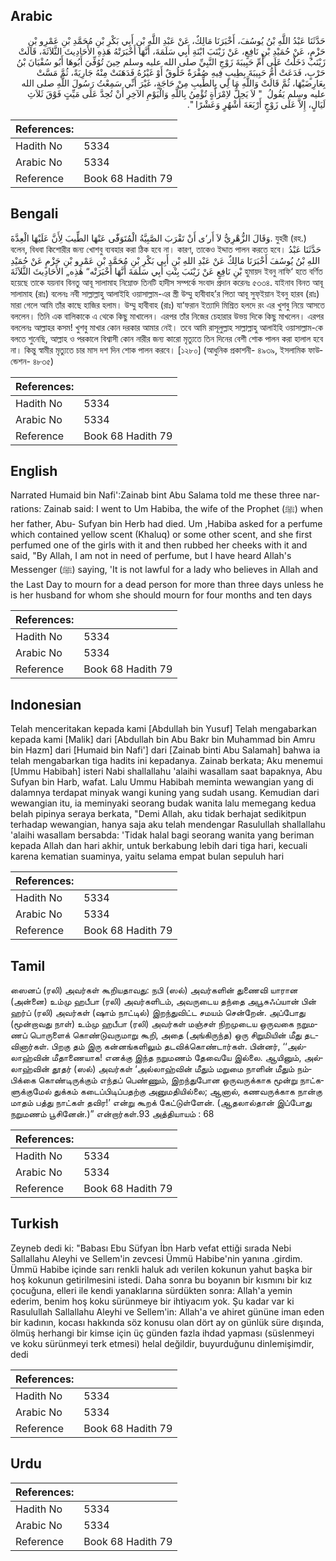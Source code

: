 ## Arabic


<div dir="rtl" lang="ar" style={{fontSize:'larger',backgroundColor:'#f8f9fa',padding:20}}>
حَدَّثَنَا عَبْدُ اللَّهِ بْنُ يُوسُفَ، أَخْبَرَنَا مَالِكٌ، عَنْ عَبْدِ اللَّهِ بْنِ أَبِي بَكْرِ بْنِ مُحَمَّدِ بْنِ عَمْرِو بْنِ حَزْمٍ، عَنْ حُمَيْدِ بْنِ نَافِعٍ، عَنْ زَيْنَبَ ابْنَةِ أَبِي سَلَمَةَ، أَنَّهَا أَخْبَرَتْهُ هَذِهِ الأَحَادِيثَ الثَّلاَثَةَ، قَالَتْ زَيْنَبُ دَخَلْتُ عَلَى أُمِّ حَبِيبَةَ زَوْجِ النَّبِيِّ صلى الله عليه وسلم حِينَ تُوُفِّيَ أَبُوهَا أَبُو سُفْيَانَ بْنُ حَرْبٍ، فَدَعَتْ أُمُّ حَبِيبَةَ بِطِيبٍ فِيهِ صُفْرَةٌ خَلُوقٌ أَوْ غَيْرُهُ فَدَهَنَتْ مِنْهُ جَارِيَةً، ثُمَّ مَسَّتْ بِعَارِضَيْهَا، ثُمَّ قَالَتْ وَاللَّهِ مَا لِي بِالطِّيبِ مِنْ حَاجَةٍ، غَيْرَ أَنِّي سَمِعْتُ رَسُولَ اللَّهِ صلى الله عليه وسلم يَقُولُ ‏ "‏ لاَ يَحِلُّ لاِمْرَأَةٍ تُؤْمِنُ بِاللَّهِ وَالْيَوْمِ الآخِرِ أَنْ تُحِدَّ عَلَى مَيِّتٍ فَوْقَ ثَلاَثِ لَيَالٍ، إِلاَّ عَلَى زَوْجٍ أَرْبَعَةَ أَشْهُرٍ وَعَشْرًا ‏"‏‏.‏
</div>
<div style={{backgroundColor:'#f8f9fa',padding:20, marginBottom: 10}}><table> <thead> <tr> <th>References:</th> <th></th> </tr> </thead> <tbody><tr><td>Hadith No</td><td>5334</td></tr><tr><td>Arabic No</td><td>5334</td></tr><tr><td>Reference</td><td>Book 68 Hadith 79</td></tr></tbody></table></div>

## Bengali


<div dir="ltr" lang="bn" style={{fontSize:'larger',backgroundColor:'#f8f9fa',padding:20}}>
وَقَالَ الزُّهْرِيُّ لاَ أَر‘ى أَنْ تَقْرَبَ الصَّبِيَّةُ الْمُتَوَفّٰى عَنْهَا الطِّيبَ لِأَنَّ عَلَيْهَا الْعِدَّةَ. যুহরী (রহ.) বলেন, বিধবা কিশোরীর জন্য খোশবু ব্যবহার করা ঠিক হবে না। কারণ, তাকেও ইদ্দাত পালন করতে হবে। حَدَّثَنَا عَبْدُ اللهِ بْنُ يُوسُفَ أَخْبَرَنَا مَالِكٌ عَنْ عَبْدِ اللهِ بْنِ أَبِي بَكْرِ بْنِ مُحَمَّدِ بْنِ عَمْرِو بْنِ حَزْمٍ عَنْ حُمَيْدِ بْنِ نَافِعٍ عَنْ زَيْنَبَ بِنْتِ أَبِي سَلَمَةَ أَنَّهَا أَخْبَرَتْه“ هٰذِه„ الأَحَادِيثَ الثَّلاَثَةَ হুমায়দ ইবনু নাফি‘ হতে বর্ণিত হয়েছে তাকে যয়নাব বিনতু আবূ সালামাহ নিম্নোক্ত তিনটি হাদীস সম্পর্কে সংবাদ প্রদান করেনঃ ৫৩৩৪. যাইনাব বিনত আবূ সালামাহ (রাঃ) বলেনঃ নবী সাল্লাল্লাহু আলাইহি ওয়াসাল্লাম-এর স্ত্রী উম্মু হাবীবাহ’র পিতা আবূ সুফ্ইয়ান ইবনু হারব (রাঃ) মারা গেলে আমি তাঁর কাছে হাজির হলাম। উম্মু হাবীবাহ (রাঃ) যা‘ফরান ইত্যাদি মিশ্রিত হলদে রং এর খুশবু নিয়ে আসতে বললেন। তিনি এক বালিকাকে এ থেকে কিছু মাখালেন। এরপর তাঁর নিজের চেহারার উভয় দিকে কিছু মাখলেন। এরপর বললেনঃ আল্লাহর কসম! খুশবু মাখার কোন দরকার আমার নেই। তবে আমি রাসূলুল্লাহ সাল্লাল্লাহু আলাইহি ওয়াসাল্লাম-কে বলতে শুনেছি, আল্লাহ ও পরকালে বিশ্বাসী কোন নারীর জন্য কারো মৃত্যুতে তিন দিনের বেশী শোক পালন করা হালাল হবে না। কিন্তু স্বামীর মৃত্যুতে চার মাস দশ দিন শোক পালন করবে। [১২৮০] (আধুনিক প্রকাশনী- ৪৯৩৯, ইসলামিক ফাউন্ডেশন- ৪৮৩৫)
</div>
<div style={{backgroundColor:'#f8f9fa',padding:20, marginBottom: 10}}><table> <thead> <tr> <th>References:</th> <th></th> </tr> </thead> <tbody><tr><td>Hadith No</td><td>5334</td></tr><tr><td>Arabic No</td><td>5334</td></tr><tr><td>Reference</td><td>Book 68 Hadith 79</td></tr></tbody></table></div>

## English


<div dir="ltr" lang="en" style={{fontSize:'larger',backgroundColor:'#f8f9fa',padding:20}}>
Narrated Humaid bin Nafi':Zainab bint Abu Salama told me these three narrations: Zainab said: I went to Um Habiba, the wife of the Prophet (ﷺ) when her father, Abu- Sufyan bin Herb had died. Um ,Habiba asked for a perfume which contained yellow scent (Khaluq) or some other scent, and she first perfumed one of the girls with it and then rubbed her cheeks with it and said, "By Allah, I am not in need of perfume, but I have heard Allah's Messenger (ﷺ) saying, 'It is not lawful for a lady who believes in Allah and the Last Day to mourn for a dead person for more than three days unless he is her husband for whom she should mourn for four months and ten days
</div>
<div style={{backgroundColor:'#f8f9fa',padding:20, marginBottom: 10}}><table> <thead> <tr> <th>References:</th> <th></th> </tr> </thead> <tbody><tr><td>Hadith No</td><td>5334</td></tr><tr><td>Arabic No</td><td>5334</td></tr><tr><td>Reference</td><td>Book 68 Hadith 79</td></tr></tbody></table></div>

## Indonesian


<div dir="ltr" lang="id" style={{fontSize:'larger',backgroundColor:'#f8f9fa',padding:20}}>
Telah menceritakan kepada kami [Abdullah bin Yusuf] Telah mengabarkan kepada kami [Malik] dari [Abdullah bin Abu Bakr bin Muhammad bin Amru bin Hazm] dari [Humaid bin Nafi'] dari [Zainab binti Abu Salamah] bahwa ia telah mengabarkan tiga hadits ini kepadanya. Zainab berkata; Aku menemui [Ummu Habibah] isteri Nabi shallallahu 'alaihi wasallam saat bapaknya, Abu Sufyan bin Harb, wafat. Lalu Ummu Habibah meminta wewangian yang di dalamnya terdapat minyak wangi kuning yang sudah usang. Kemudian dari wewangian itu, ia meminyaki seorang budak wanita lalu memegang kedua belah pipinya seraya berkata, "Demi Allah, aku tidak berhajat sedikitpun terhadap wewangian, hanya saja aku telah mendengar Rasulullah shallallahu 'alaihi wasallam bersabda: 'Tidak halal bagi seorang wanita yang beriman kepada Allah dan hari akhir, untuk berkabung lebih dari tiga hari, kecuali karena kematian suaminya, yaitu selama empat bulan sepuluh hari
</div>
<div style={{backgroundColor:'#f8f9fa',padding:20, marginBottom: 10}}><table> <thead> <tr> <th>References:</th> <th></th> </tr> </thead> <tbody><tr><td>Hadith No</td><td>5334</td></tr><tr><td>Arabic No</td><td>5334</td></tr><tr><td>Reference</td><td>Book 68 Hadith 79</td></tr></tbody></table></div>

## Tamil


<div dir="ltr" lang="ta" style={{fontSize:'larger',backgroundColor:'#f8f9fa',padding:20}}>
ஸைனப் (ரலி) அவர்கள் கூறியதாவது: நபி (ஸல்) அவர்களின் துணைவி யாரான (அன்னை) உம்மு ஹபீபா (ரலி) அவர்களிடம், அவருடைய தந்தை அபூசுஃப்யான் பின் ஹர்ப் (ரலி) அவர்கள் (ஷாம் நாட்டில்) இறந்துவிட்ட சமயம் சென்றேன். அப்போது (மூன்றாவது நாள்) உம்மு ஹபீபா (ரலி) அவர்கள் மஞ்சள் நிறமுடைய ஒருவகை நறுமணப் பொருளைக் கொண்டுவருமாறு கூறி, அதை (அங்கிருந்த) ஒரு சிறுமியின் மீது தடவினார்கள். பிறகு தம் இரு கன்னங்களிலும் தடவிக்கொண்டார்கள். பின்னர், ‘‘அல்லாஹ்வின் மீதாணையாக! எனக்கு இந்த நறுமணம் தேவையே இல்லை. ஆயினும், அல்லாஹ்வின் தூதர் (ஸல்) அவர்கள் ‘அல்லாஹ்வின் மீதும் மறுமை நாளின் மீதும் நம்பிக்கை கொண்டிருக்கும் எந்தப் பெண்ணும், இறந்துபோன ஒருவருக்காக மூன்று நாட்களுக்குமேல் துக்கம் கடைப்பிடிப்பதற்கு அனுமதியில்லை; ஆனால், கணவருக்காக நான்கு மாதம் பத்து நாட்கள் தவிர!’ என்று கூறக் கேட்டுள்ளேன். (ஆதலால்தான் இப்போது நறுமணம் பூசினேன்.)” என்றார்கள்.93 அத்தியாயம் : 68
</div>
<div style={{backgroundColor:'#f8f9fa',padding:20, marginBottom: 10}}><table> <thead> <tr> <th>References:</th> <th></th> </tr> </thead> <tbody><tr><td>Hadith No</td><td>5334</td></tr><tr><td>Arabic No</td><td>5334</td></tr><tr><td>Reference</td><td>Book 68 Hadith 79</td></tr></tbody></table></div>

## Turkish


<div dir="ltr" lang="tr" style={{fontSize:'larger',backgroundColor:'#f8f9fa',padding:20}}>
Zeyneb dedi ki: "Babası Ebu Süfyan İbn Harb vefat ettiği sırada Nebi Sallallahu Aleyhi ve Sellem'in zevcesi Ümmü Habibe'nin yanına .girdim. Ümmü Habibe içinde sarı renkli haluk adı verilen kokunun yahut başka bir hoş kokunun getirilmesini istedi. Daha sonra bu boyanın bir kısmını bir kız çocuğuna, elleri ile kendi yanaklarına sürdükten sonra: Allah'a yemin ederim, benim hoş koku sürünmeye bir ihtiyacım yok. Şu kadar var ki Rasulullah Sallallahu Aleyhi ve Sellem'in: Allah'a ve ahiret gününe iman eden bir kadının, kocası hakkında söz konusu olan dört ay on günlük süre dışında, ölmüş herhangi bir kimse için üç günden fazla ihdad yapması (süslenmeyi ve koku sürünmeyi terk etmesi) helal değildir, buyurduğunu dinlemişimdir, dedi
</div>
<div style={{backgroundColor:'#f8f9fa',padding:20, marginBottom: 10}}><table> <thead> <tr> <th>References:</th> <th></th> </tr> </thead> <tbody><tr><td>Hadith No</td><td>5334</td></tr><tr><td>Arabic No</td><td>5334</td></tr><tr><td>Reference</td><td>Book 68 Hadith 79</td></tr></tbody></table></div>

## Urdu


<div dir="rtl" lang="ur" style={{fontSize:'larger',backgroundColor:'#f8f9fa',padding:20}}>

</div>
<div style={{backgroundColor:'#f8f9fa',padding:20, marginBottom: 10}}><table> <thead> <tr> <th>References:</th> <th></th> </tr> </thead> <tbody><tr><td>Hadith No</td><td>5334</td></tr><tr><td>Arabic No</td><td>5334</td></tr><tr><td>Reference</td><td>Book 68 Hadith 79</td></tr></tbody></table></div>
